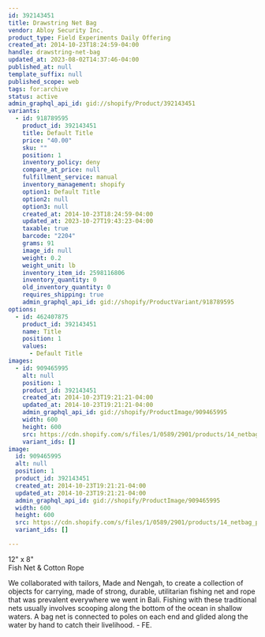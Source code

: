 ```yaml
---
id: 392143451
title: Drawstring Net Bag
vendor: Abloy Security Inc.
product_type: Field Experiments Daily Offering
created_at: 2014-10-23T18:24:59-04:00
handle: drawstring-net-bag
updated_at: 2023-08-02T14:37:46-04:00
published_at: null
template_suffix: null
published_scope: web
tags: for:archive
status: active
admin_graphql_api_id: gid://shopify/Product/392143451
variants:
  - id: 918789595
    product_id: 392143451
    title: Default Title
    price: "40.00"
    sku: ""
    position: 1
    inventory_policy: deny
    compare_at_price: null
    fulfillment_service: manual
    inventory_management: shopify
    option1: Default Title
    option2: null
    option3: null
    created_at: 2014-10-23T18:24:59-04:00
    updated_at: 2023-10-27T19:43:23-04:00
    taxable: true
    barcode: "2204"
    grams: 91
    image_id: null
    weight: 0.2
    weight_unit: lb
    inventory_item_id: 2598116806
    inventory_quantity: 0
    old_inventory_quantity: 0
    requires_shipping: true
    admin_graphql_api_id: gid://shopify/ProductVariant/918789595
options:
  - id: 462407875
    product_id: 392143451
    name: Title
    position: 1
    values:
      - Default Title
images:
  - id: 909465995
    alt: null
    position: 1
    product_id: 392143451
    created_at: 2014-10-23T19:21:21-04:00
    updated_at: 2014-10-23T19:21:21-04:00
    admin_graphql_api_id: gid://shopify/ProductImage/909465995
    width: 600
    height: 600
    src: https://cdn.shopify.com/s/files/1/0589/2901/products/14_netbag_publication_grande_457cc37c-79e5-4c4a-a2ba-e31fa5d1b11f.jpeg?v=1414106481
    variant_ids: []
image:
  id: 909465995
  alt: null
  position: 1
  product_id: 392143451
  created_at: 2014-10-23T19:21:21-04:00
  updated_at: 2014-10-23T19:21:21-04:00
  admin_graphql_api_id: gid://shopify/ProductImage/909465995
  width: 600
  height: 600
  src: https://cdn.shopify.com/s/files/1/0589/2901/products/14_netbag_publication_grande_457cc37c-79e5-4c4a-a2ba-e31fa5d1b11f.jpeg?v=1414106481
  variant_ids: []

---
```


12" x 8"  
Fish Net & Cotton Rope

We collaborated with tailors, Made and Nengah, to create a collection of objects for carrying, made of strong, durable, utilitarian fishing net and rope that was prevalent everywhere we went in Bali. Fishing with these traditional nets usually involves scooping along the bottom of the ocean in shallow waters. A bag net is connected to poles on each end and glided along the water by hand to catch their livelihood. \- FE.

<!-- td {border: 1px solid #ccc;}br {mso-data-placement:same-cell;} -->